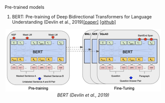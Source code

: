 Pre-trained models

1. BERT: Pre-training of Deep Bidirectional Transformers for Language Understanding (Devlin et al., 2019)[[paper]](https://arxiv.org/pdf/1810.04805.pdf) [[github]](https://github.com/huggingface/transformers)
<p align="center">
    <img src="figs/bert.png" width="500"/>
    <br>
        <em>BERT (Devlin et al., 2019)</em>
</p>
